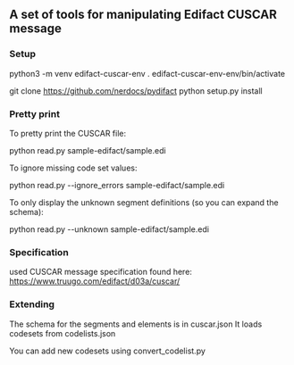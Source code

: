## A set of tools for manipulating Edifact CUSCAR message

### Setup

python3 -m venv edifact-cuscar-env
. edifact-cuscar-env-env/bin/activate

git clone https://github.com/nerdocs/pydifact
python setup.py install

### Pretty print

To pretty print the CUSCAR file:

python read.py sample-edifact/sample.edi 

To ignore missing code set values:

python read.py --ignore_errors sample-edifact/sample.edi

To only display the unknown segment definitions (so you can expand the schema):

python read.py --unknown sample-edifact/sample.edi  

### Specification

used CUSCAR message specification found here:
https://www.truugo.com/edifact/d03a/cuscar/

### Extending

The schema for the segments and elements is in cuscar.json
It loads codesets from codelists.json

You can add new codesets using convert_codelist.py
